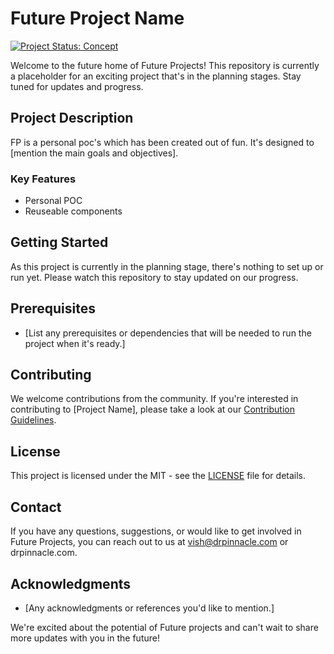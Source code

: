 # Future Project Name

[![Project Status: Concept](https://img.shields.io/badge/Project%20Status-Concept-orange)](https://img.shields.io/badge/Project%20Status-Concept-orange)

Welcome to the future home of Future Projects! This repository is currently a placeholder for an exciting project that's in the planning stages. Stay tuned for updates and progress.

## Project Description

FP is a personal poc's which has been created out of fun. It's designed to [mention the main goals and objectives]. 

### Key Features

- Personal POC 
- Reuseable components

## Getting Started

As this project is currently in the planning stage, there's nothing to set up or run yet. Please watch this repository to stay updated on our progress.

## Prerequisites

- [List any prerequisites or dependencies that will be needed to run the project when it's ready.]

## Contributing

We welcome contributions from the community. If you're interested in contributing to [Project Name], please take a look at our [Contribution Guidelines](CONTRIBUTING.md).

## License

This project is licensed under the MIT - see the [LICENSE](LICENSE) file for details.

## Contact

If you have any questions, suggestions, or would like to get involved in Future Projects, you can reach out to us at vish@drpinnacle.com or drpinnacle.com.

## Acknowledgments

- [Any acknowledgments or references you'd like to mention.]

We're excited about the potential of Future projects and can't wait to share more updates with you in the future!
